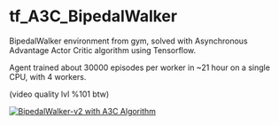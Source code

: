 # tf_A3C_BipedalWalker
BipedalWalker environment from gym, solved with Asynchronous Advantage Actor Critic algorithm using Tensorflow.

Agent trained about 30000 episodes per worker in ~21 hour on a single CPU, with 4 workers.

(video quality lvl %101 btw)

[![BipedalWalker-v2 with A3C Algorithm](https://img.youtube.com/vi/MiFg6iGPj8g/0.jpg)](https://www.youtube.com/watch?v=MiFg6iGPj8g "BipedalWalker-v2 with A3C Algorithm")
